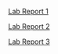 [Lab Report 1](lab-report-1-week-2.md) 

[Lab Report 2](lab-report-2.md)

[Lab Report 3](lab-report-3-week-6.md)